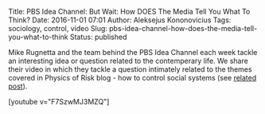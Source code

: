 Title: PBS Idea Channel: But Wait: How DOES The Media Tell You What To Think?
Date: 2016-11-01 07:01
Author: Aleksejus Kononovicius
Tags: sociology, control, video
Slug: pbs-idea-channel-how-does-the-media-tell-you-what-to-think
Status: published

Mike Rugnetta and the
team behind the PBS Idea Channel each week tackle an interesting idea or
question related to the contemperary life. We share their video in which
they tackle a question intimately related to the themes covered in
Physics of Risk blog - how to control social systems (see [related
post](/a-kononovicius-i-kazakevicius-valdomu-agentu-itaka-kirmano-modelio-dinamikai)).

[youtube v="F7SzwMJ3MZQ"]
